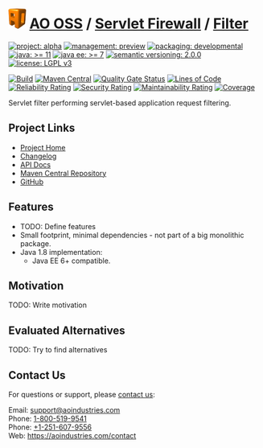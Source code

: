 # [<img src="ao-logo.png" alt="AO Logo" width="35" height="40">](https://github.com/aoindustries) [AO OSS](https://github.com/aoindustries/ao-oss) / [Servlet Firewall](https://github.com/aoindustries/ao-servlet-firewall) / [Filter](https://github.com/aoindustries/ao-servlet-firewall-filter)

[![project: alpha](https://oss.aoapps.com/ao-badges/project-alpha.svg)](https://aoindustries.com/life-cycle#project-alpha)
[![management: preview](https://oss.aoapps.com/ao-badges/management-preview.svg)](https://aoindustries.com/life-cycle#management-preview)
[![packaging: developmental](https://oss.aoapps.com/ao-badges/packaging-developmental.svg)](https://aoindustries.com/life-cycle#packaging-developmental)  
[![java: &gt;= 11](https://oss.aoapps.com/ao-badges/java-11.svg)](https://docs.oracle.com/en/java/javase/11/docs/api/)
[![java ee: &gt;= 7](https://oss.aoapps.com/ao-badges/javaee-7.svg)](https://docs.oracle.com/javaee/7/api/)
[![semantic versioning: 2.0.0](https://oss.aoapps.com/ao-badges/semver-2.0.0.svg)](http://semver.org/spec/v2.0.0.html)
[![license: LGPL v3](https://oss.aoapps.com/ao-badges/license-lgpl-3.0.svg)](https://www.gnu.org/licenses/lgpl-3.0)

[![Build](https://github.com/aoindustries/ao-servlet-firewall-filter/workflows/Build/badge.svg?branch=master)](https://github.com/aoindustries/ao-servlet-firewall-filter/actions?query=workflow%3ABuild)
[![Maven Central](https://maven-badges.herokuapp.com/maven-central/com.aoapps/ao-servlet-firewall-filter/badge.svg)](https://maven-badges.herokuapp.com/maven-central/com.aoapps/ao-servlet-firewall-filter)
[![Quality Gate Status](https://sonarcloud.io/api/project_badges/measure?branch=master&project=com.aoapps%3Aao-servlet-firewall-filter&metric=alert_status)](https://sonarcloud.io/dashboard?branch=master&id=com.aoapps%3Aao-servlet-firewall-filter)
[![Lines of Code](https://sonarcloud.io/api/project_badges/measure?branch=master&project=com.aoapps%3Aao-servlet-firewall-filter&metric=ncloc)](https://sonarcloud.io/component_measures?branch=master&id=com.aoapps%3Aao-servlet-firewall-filter&metric=ncloc)  
[![Reliability Rating](https://sonarcloud.io/api/project_badges/measure?branch=master&project=com.aoapps%3Aao-servlet-firewall-filter&metric=reliability_rating)](https://sonarcloud.io/component_measures?branch=master&id=com.aoapps%3Aao-servlet-firewall-filter&metric=Reliability)
[![Security Rating](https://sonarcloud.io/api/project_badges/measure?branch=master&project=com.aoapps%3Aao-servlet-firewall-filter&metric=security_rating)](https://sonarcloud.io/component_measures?branch=master&id=com.aoapps%3Aao-servlet-firewall-filter&metric=Security)
[![Maintainability Rating](https://sonarcloud.io/api/project_badges/measure?branch=master&project=com.aoapps%3Aao-servlet-firewall-filter&metric=sqale_rating)](https://sonarcloud.io/component_measures?branch=master&id=com.aoapps%3Aao-servlet-firewall-filter&metric=Maintainability)
[![Coverage](https://sonarcloud.io/api/project_badges/measure?branch=master&project=com.aoapps%3Aao-servlet-firewall-filter&metric=coverage)](https://sonarcloud.io/component_measures?branch=master&id=com.aoapps%3Aao-servlet-firewall-filter&metric=Coverage)

Servlet filter performing servlet-based application request filtering.

## Project Links
* [Project Home](https://oss.aoapps.com/servlet-firewall/filter/)
* [Changelog](https://oss.aoapps.com/servlet-firewall/filter/changelog)
* [API Docs](https://oss.aoapps.com/servlet-firewall/filter/apidocs/)
* [Maven Central Repository](https://search.maven.org/artifact/com.aoapps/ao-servlet-firewall-filter)
* [GitHub](https://github.com/aoindustries/ao-servlet-firewall-filter)

## Features
* TODO: Define features
* Small footprint, minimal dependencies - not part of a big monolithic package.
* Java 1.8 implementation:
    * Java EE 6+ compatible.

## Motivation
TODO: Write motivation

## Evaluated Alternatives
TODO: Try to find alternatives

## Contact Us
For questions or support, please [contact us](https://aoindustries.com/contact):

Email: [support@aoindustries.com](mailto:support@aoindustries.com)  
Phone: [1-800-519-9541](tel:1-800-519-9541)  
Phone: [+1-251-607-9556](tel:+1-251-607-9556)  
Web: https://aoindustries.com/contact
